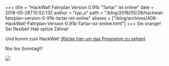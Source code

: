 +++
title = "HackWat! Fahrplan Version 0.91b \"Tartar\" ist online"
date = 2018-05-28T10:52:13Z
author = "typ_o"
path = "/blog/2018/05/28/hackwat-fahrplan-version-0-91b-tartar-ist-online"
aliases = ["/blog/archives/408-HackWat!-Fahrplan-Version-0.91b-Tartar-ist-online.html"]
+++
Sei orange! Sei flexibel! Hab spitze Zähne!

Und komm zum HackWat! [(Klicke hier um das Programm zu
sehen)](https://flipdot.org/wiki/HackWat)

Nur bis Sonntag!!!

![](/media/monster_kl.serendipityThumb.JPG)
